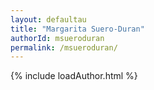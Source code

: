 ```yaml
---
layout: defaultau
title: "Margarita Suero-Duran"
authorId: msueroduran
permalink: /msueroduran/
---
```

{% include loadAuthor.html %}
<script>
    $(document).ready(function(){
        showAuthorBio('{{ page.authorId }}');
   });
</script>